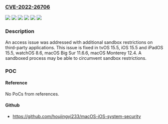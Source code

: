 ### [CVE-2022-26706](https://cve.mitre.org/cgi-bin/cvename.cgi?name=CVE-2022-26706)
![](https://img.shields.io/static/v1?label=Product&message=watchOS&color=blue)
![](https://img.shields.io/static/v1?label=Version&message=%3C%2011.6%20&color=brighgreen)
![](https://img.shields.io/static/v1?label=Version&message=%3C%2012.4%20&color=brighgreen)
![](https://img.shields.io/static/v1?label=Version&message=%3C%2015.5%20&color=brighgreen)
![](https://img.shields.io/static/v1?label=Version&message=%3C%208.6%20&color=brighgreen)
![](https://img.shields.io/static/v1?label=Vulnerability&message=A%20sandboxed%20process%20may%20be%20able%20to%20circumvent%20sandbox%20restrictions&color=brighgreen)

### Description

An access issue was addressed with additional sandbox restrictions on third-party applications. This issue is fixed in tvOS 15.5, iOS 15.5 and iPadOS 15.5, watchOS 8.6, macOS Big Sur 11.6.6, macOS Monterey 12.4. A sandboxed process may be able to circumvent sandbox restrictions.

### POC

#### Reference
No PoCs from references.

#### Github
- https://github.com/houjingyi233/macOS-iOS-system-security

